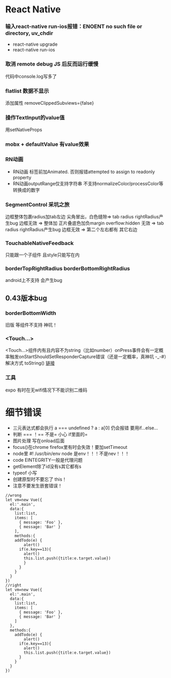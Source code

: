 # React Native
### 输入react-native run-ios报错：ENOENT no such file or directory, uv_chdir
* react-native upgrade
* react-native run-ios
### 取消 remote debug JS 后反而运行缓慢
代码中console.log写多了
### flatlist 数据不显示
添加属性 removeClippedSubviews={false}
### 操作TextInput的value值
用setNativeProps
### mobx + defaultValue 有value效果
### RN动画
* RN动画 标签前加Animated. 否则报错attempted to assign to readonly property
* RN动画outputRange仅支持字符串 不支持normalizeColor/processColor等转换成的数字

### SegmentControl 采坑之旅
边框整体包裹radius加tab左边
尖角冒出，白色缝隙=> tab radius
rightRadius产生bug 边框无效 => 整体加 正片叠底色加负margin 
overflow:hidden 无效 => tab radius
rightRadius产生bug 边框无效 => 第二个左右都有 其它右边
  
### TouchableNativeFeedback
<TouchableNativeFeedback> 只能跟一个<View>子组件 且style只能写在<View>内
  
### borderTopRightRadius borderBottomRightRadius
android上不支持 会产生bug
  
## 0.43版本bug
### borderBottomWidth
旧版 <Text>等组件不支持 神坑！
  
### <Touch...>
<Touch...>组件内有<Text>且内容不为string（比如number）onPress事件会有一定概率触发onStartShouldSetResponderCapture错误（还是一定概率，真神坑 -_-#）解决方式 toString()
[链接](https://github.com/facebook/react-native/issues/13080)
  
### 工具
expo 有时在无wifi情况下不能识别二维码
# 细节错误
* 三元表达式都会执行 a === undefined ? a : a[0] 仍会报错 要用if...else...
* 判断 === ！== 不是= 小心 if里面的=
* 图片处理 写在onload后面
* focus()在chrome firefox里有时会失效！要加setTimeout
* node里 #! /usr/bin/env node 是env！！！不是nev！！！
* code EINTEGRITY一般是代理问题
* getElement除了id没有s其它都有s
* typeof 小写
* 创建原型时不要忘了 this！
* 注意不要发生嵌套错误！
```
//wrong
let vm=new Vue({
  el:'.main',
  data:{
    list:list,
    items: [
      { message: 'Foo' },
      { message: 'Bar' }
    ],
    methods:{
    addTodo(e) {
        alert()
      if(e.key==13){
        alert()
        this.list.push({title:e.target.value})
        }
      }
    }
  }
})
//right
let vm=new Vue({
  el:'.main',
  data:{
    list:list,
    items: [
      { message: 'Foo' },
      { message: 'Bar' }
    ]
  },
  methods:{
    addTodo(e) {
        alert()
      if(e.key==13){
        alert()
        this.list.push({title:e.target.value})
      }
    }
  }
})
```
